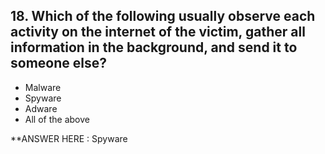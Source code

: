 ## 18. Which of the following usually observe each activity on the internet of the victim, gather all information in the background, and send it to someone else? ##

- Malware
- Spyware
- Adware
- All of the above

**ANSWER HERE : Spyware
